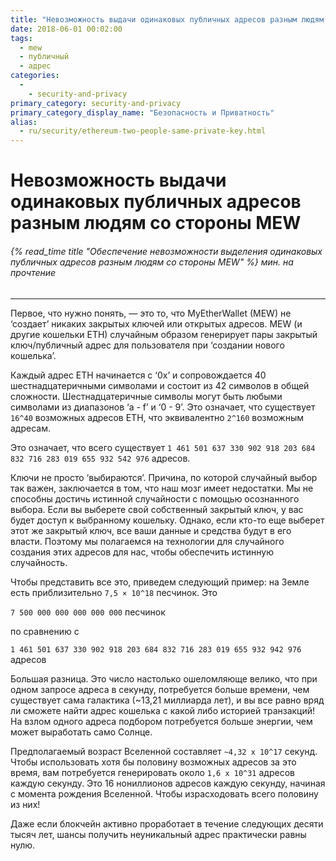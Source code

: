 ```yaml
---
title: "Невозможность выдачи одинаковых публичных адресов разным людям со стороны MEW"
date: 2018-06-01 00:02:00
tags:
  - mew
  - публичный
  - адрес
categories:
  - 
    - security-and-privacy
primary_category: security-and-privacy
primary_category_display_name: "Безопасность и Приватность"
alias:
  - ru/security/ethereum-two-people-same-private-key.html
---
```


# __Невозможность выдачи одинаковых публичных адресов разным людям со стороны MEW__
###### {% read_time title "Обеспечение невозможности выделения одинаковых публичных адресов разным людям со стороны MEW" %} мин. на прочтение
***

Первое, что нужно понять, — это то, что MyEtherWallet (MEW) не ‘создает’ никаких закрытых ключей или открытых адресов. MEW (и другие кошельки ETH) случайным образом генерирует пары закрытый ключ/публичный адрес для пользователя при ‘создании нового кошелька’.

Каждый адрес ETH начинается с ‘0x’ и сопровождается 40 шестнадцатеричными символами и состоит из 42 символов в общей сложности. Шестнадцатеричные символы могут быть любыми символами из диапазонов ‘a - f’ и ‘0 - 9’.  Это означает, что существует `16^40` возможных адресов ETH, что эквивалентно `2^160` возможным адресам.

Это означает, что всего существует `1 461 501 637 330 902 918 203 684 832 716 283 019 655 932 542 976` адресов.

Ключи не просто ‘выбираются’. Причина, по которой случайный выбор так важен, заключается в том, что наш мозг имеет недостатки. Мы не способны достичь истинной случайности с помощью осознанного выбора. Если вы выберете свой собственный закрытый ключ, у вас будет доступ к выбранному кошельку. Однако, если кто-то еще выберет этот же закрытый ключ, все ваши данные и средства будут в его власти. Поэтому мы полагаемся на технологии для случайного создания этих адресов для нас, чтобы обеспечить истинную случайность.

Чтобы представить все это, приведем следующий пример: на Земле есть приблизительно `7,5 × 10^18` песчинок. Это

`7 500 000 000 000 000 000` песчинок

по сравнению с

`1 461 501 637 330 902 918 203 684 832 716 283 019 655 932 942 976` адресов

Большая разница. Это число настолько ошеломляюще велико, что при одном запросе адреса в секунду, потребуется больше времени, чем существует сама галактика (~13,21 миллиарда лет), и вы все равно вряд ли сможете найти адрес кошелька с какой либо историей транзакций! На взлом одного адреса подбором потребуется больше энергии, чем может выработать само Солнце.

Предполагаемый возраст Вселенной составляет `~4,32 х 10^17` секунд. Чтобы использовать хотя бы половину возможных адресов за это время, вам потребуется генерировать около `1,6 x 10^31` адресов каждую секунду. Это 16 нониллионов адресов каждую секунду, начиная с момента рождения Вселенной. Чтобы израсходовать всего половину из них!

Даже если блокчейн активно проработает в течение следующих десяти тысяч лет, шансы получить неуникальный адрес практически равны нулю.
